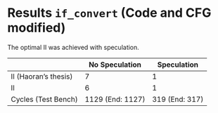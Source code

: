 # Results `if_convert` (Code and CFG modified)

The optimal II was achieved with speculation.

|                      | No Speculation   | Speculation       |
|----------------------|------------------|-------------------|
| II (Haoran’s thesis) | 7                | 1                 |
| II                   | 6                | 1                 |
| Cycles (Test Bench)  | 1129 (End: 1127) | 319 (End: 317)    |

